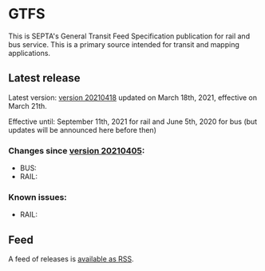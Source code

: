 # GTFS

This is SEPTA's General Transit Feed Specification publication for rail and bus service. This is a primary source intended for transit and mapping applications.

## Latest release

Latest version: [version 20210418](https://github.com/septadev/GTFS/releases/tag/v202104182) updated on March 18th, 2021, effective on March 21th.  

Effective until: September 11th, 2021 for rail and June 5th, 2020 for bus (but updates will be announced here before then)

### Changes since [version 20210405](https://github.com/septadev/GTFS/releases/tag/v202104052): 
 
*  BUS:  
*  RAIL:  

### Known issues:

* RAIL: 

## Feed

A feed of releases is [available as RSS](https://github.com/septadev/GTFS/releases.atom).

